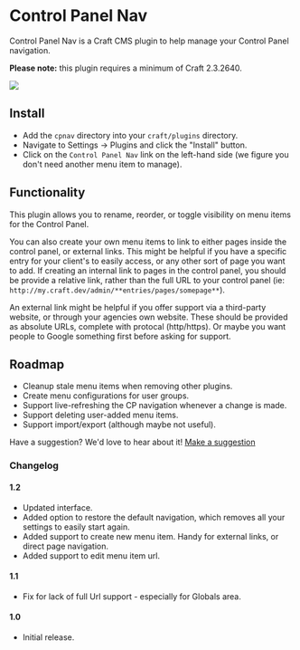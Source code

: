 # Control Panel Nav

Control Panel Nav is a Craft CMS plugin to help manage your Control Panel navigation.

**Please note:** this plugin requires a minimum of Craft 2.3.2640.

<img src="https://raw.githubusercontent.com/engram-design/CPNav/master/screenshots/main-new.png" />


## Install

- Add the `cpnav` directory into your `craft/plugins` directory.
- Navigate to Settings -> Plugins and click the "Install" button.
- Click on the `Control Panel Nav` link on the left-hand side (we figure you don't need another menu item to manage).


## Functionality

This plugin allows you to rename, reorder, or toggle visibility on menu items for the Control Panel.

You can also create your own menu items to link to either pages inside the control panel, or external links. This might be helpful if you have a specific entry for your client's to easily access, or any other sort of page you want to add. If creating an internal link to pages in the control panel, you should be provide a relative link, rather than the full URL to your control panel (ie: `http://my.craft.dev/admin/**entries/pages/somepage**`).

An external link might be helpful if you offer support via a third-party website, or through your agencies own website. These should be provided as absolute URLs, complete with protocal (http/https). Or maybe you want people to Google something first before asking for support.


## Roadmap

- Cleanup stale menu items when removing other plugins.
- Create menu configurations for user groups.
- Support live-refreshing the CP navigation whenever a change is made.
- Support deleting user-added menu items.
- Support import/export (although maybe not useful).

Have a suggestion? We'd love to hear about it! [Make a suggestion](https://github.com/engram-design/CPNav/issues)


### Changelog

#### 1.2

- Updated interface.
- Added option to restore the default navigation, which removes all your settings to easily start again.
- Added support to create new menu item. Handy for external links, or direct page navigation.
- Added support to edit menu item url.

#### 1.1

- Fix for lack of full Url support - especially for Globals area.

#### 1.0

- Initial release.